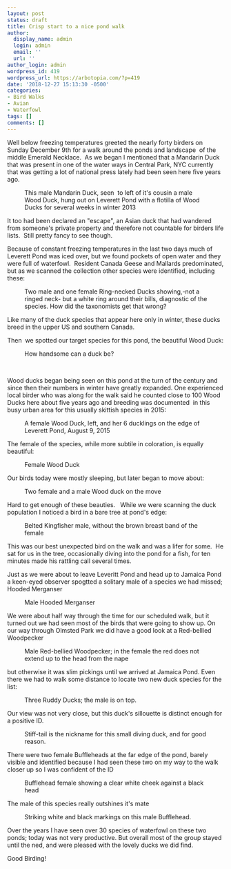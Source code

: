 ```yaml
---
layout: post
status: draft
title: Crisp start to a nice pond walk
author:
  display_name: admin
  login: admin
  email: ''
  url: ''
author_login: admin
wordpress_id: 419
wordpress_url: https://arbotopia.com/?p=419
date: '2018-12-27 15:13:30 -0500'
categories:
- Bird Walks
- Avian
- Waterfowl
tags: []
comments: []
---
```




<p>Well below freezing temperatures greeted the nearly forty birders on Sunday December 9th for a walk around the ponds and landscape&nbsp; of the middle Emerald Necklace.&nbsp; As we began I mentioned that a Mandarin Duck that was present in one of the water ways in Central Park, NYC currently that was getting a lot of national press lately had been seen here five years ago.&nbsp;</p>


<p><!-- wp:image {"id":420} --></p>
<figure class="wp-block-image"><img src="https://i0.wp.com/arbotopia.com/wp-content/uploads/2018/12/P1070591.jpg?fit=525%2C386&amp;ssl=1" alt="" class="wp-image-420"/><br />
<figcaption>This male Mandarin Duck, seen&nbsp; to left of it's cousin a male Wood Duck, hung out on Leverett Pond with a flotilla of Wood Ducks for several weeks in winter 2013</figcaption>
</figure>





<p>It too had been declared an "escape", an Asian duck that had wandered from someone's private property and therefore not countable for birders life lists.&nbsp; Still pretty fancy to see though.</p>





<p>Because of constant freezing temperatures in the last two days much of Leverett Pond was iced over, but we found pockets of open water and they were full of waterfowl.&nbsp; Resident Canada Geese and Mallards predominated, but as we scanned the collection other species were identified, including these:</p>


<p><!-- wp:image {"id":421} --></p>
<figure class="wp-block-image"><img src="https://i0.wp.com/arbotopia.com/wp-content/uploads/2018/12/Ring-necked-DuckJPG.jpg?fit=525%2C398&amp;ssl=1" alt="" class="wp-image-421"/><br />
<figcaption>Two male and one female Ring-necked Ducks showing,-not a ringed neck- but a white ring around their bills, diagnostic of the species. How did the taxonomists get that wrong?</figcaption>
</figure>





<p>Like many of the duck species that appear here only in winter, these ducks breed in the upper US and southern Canada.&nbsp; </p>





<p>Then&nbsp; we spotted our target species for this pond, the beautiful Wood Duck:</p>


<p><!-- wp:image {"id":422} --></p>
<figure class="wp-block-image"><img src="https://i0.wp.com/arbotopia.com/wp-content/uploads/2018/12/P1010412.jpg?fit=525%2C356&amp;ssl=1" alt="" class="wp-image-422"/><br />
<figcaption>How handsome can a duck be?</figcaption>
</figure>





<p>&nbsp;</p>





<p>Wood ducks began being seen on this pond at the turn of the century and since then their numbers in winter have greatly expanded. One experienced local birder who was along for the walk said he counted close to 100 Wood Ducks here about five years ago and breeding was documented&nbsp; in this busy urban area for this usually skittish species in 2015:</p>


<p><!-- wp:image {"id":423} --></p>
<figure class="wp-block-image"><img src="https://i0.wp.com/arbotopia.com/wp-content/uploads/2018/12/P1100739.jpg?fit=525%2C251&amp;ssl=1" alt="" class="wp-image-423"/><br />
<figcaption>A female Wood Duck, left, and her 6 ducklings on the edge of Leverett Pond, August 9, 2015</figcaption>
</figure>





<p>The female of the species, while more subtile in coloration, is equally beautiful:</p>


<p><!-- wp:image {"id":424} --></p>
<figure class="wp-block-image"><img src="/images/2018/12/Wood-Duck-f..jpg" alt="" class="wp-image-424"/><br />
<figcaption>Female Wood Duck</figcaption>
</figure>





<p>Our birds today were mostly sleeping, but later began to move about:</p>


<p><!-- wp:image {"id":425} --></p>
<figure class="wp-block-image"><img src="https://i0.wp.com/arbotopia.com/wp-content/uploads/2018/12/P1010908.jpg?fit=525%2C367&amp;ssl=1" alt="" class="wp-image-425"/><br />
<figcaption>Two female and a male Wood duck on the move</figcaption>
</figure>





<p>Hard to get enough of these beauties.&nbsp; &nbsp;While we were scanning the duck population I noticed a bird in a bare tree at pond's edge:</p>


<p><!-- wp:image {"id":426} --></p>
<figure class="wp-block-image"><img src="https://i1.wp.com/arbotopia.com/wp-content/uploads/2018/12/P1160316.jpg?fit=525%2C355&amp;ssl=1" alt="" class="wp-image-426"/><br />
<figcaption>Belted Kingfisher male, without the brown breast band of the female</figcaption>
</figure>





<p>This was our best unexpected bird on the walk and was a lifer for some.&nbsp; He sat for us in the tree, occasionally diving into the pond for a fish, for ten minutes made his rattling call several times.</p>





<p>Just as we were about to&nbsp;leave Leveritt Pond and head up to Jamaica Pond a keen-eyed observer spogtted a solitary male of a species we had missed; Hooded Merganser</p>


<p><!-- wp:image {"id":432} --></p>
<figure class="wp-block-image"><img src="/images/2018/12/H.-Merg.-m-5.jpg" alt="" class="wp-image-432"/><br />
<figcaption>Male Hooded Merganser</figcaption>
</figure>





<p>We were about half way through the time for our scheduled walk, but it turned out we had seen most of the birds that were going to show up.  On our way through Olmsted Park we did have a good look at a Red-bellied Woodpecker</p>


<p><!-- wp:image {"id":128} --></p>
<figure class="wp-block-image"><img src="/images/2018/11/P1030156-815x1024.jpg" alt="" class="wp-image-128"/><br />
<figcaption>Male Red-bellied Woodpecker; in the female the red does not extend up to the head from the nape<br></figcaption>
</figure>





<p>but otherwise it was slim pickings until we arrived at Jamaica Pond.  Even there we had to walk some distance to locate two new duck species for the list:</p>







<p><!-- wp:image {"id":399} --></p>
<figure class="wp-block-image"><img src="/images/2018/11/P1030573-1-1024x878.jpg" alt="" class="wp-image-399"/><br />
<figcaption>Three Ruddy Ducks; the male is on top.</figcaption>
</figure>





<p>Our view was not very close, but this duck's sillouette  is distinct enough for a positive ID.</p>


<p><!-- wp:image {"id":398} --></p>
<figure class="wp-block-image"><img src="/images/2018/11/P1010232-1024x519.jpg" alt="" class="wp-image-398"/><br />
<figcaption>Stiff-tail is the nickname for this small diving duck, and for good reason.</figcaption>
</figure>





<p>There were two female Buffleheads at the far edge of the pond, barely visible and identified because I had seen these two on my way to the walk closer up so I was confident of the ID</p>


<p><!-- wp:image {"id":433} --></p>
<figure class="wp-block-image"><img src="/images/2018/12/P1010828-1024x821.jpg" alt="" class="wp-image-433"/><br />
<figcaption>Bufflehead female showing a clear white cheek against a black head</figcaption>
</figure>





<p>The male of this species really outshines it's mate</p>


<p><!-- wp:image {"id":301} --></p>
<figure class="wp-block-image"><img src="/images/2018/11/P1010836-1024x677.jpg" alt="" class="wp-image-301"/><br />
<figcaption>Striking white and black markings on this male Bufflehead.</figcaption>
</figure>





<p>Over the years I have seen over 30 species of waterfowl on these two ponds; today was not very productive.  But overall most of the group stayed until the ned, and were pleased with the lovely ducks we did find.</p>





<p>Good Birding!</p>


<p><!-- wp:image --></p>
<figure class="wp-block-image"><img alt=""/></figure>


